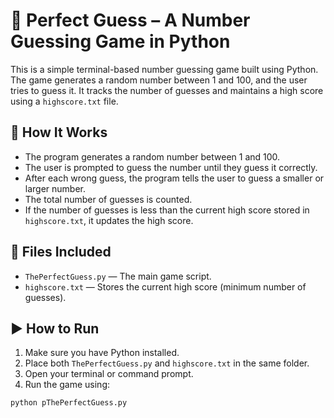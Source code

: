 # 🎯 Perfect Guess – A Number Guessing Game in Python

This is a simple terminal-based number guessing game built using Python. The game generates a random number between 1 and 100, and the user tries to guess it. It tracks the number of guesses and maintains a high score using a `highscore.txt` file.

## 📌 How It Works

- The program generates a random number between 1 and 100.
- The user is prompted to guess the number until they guess it correctly.
- After each wrong guess, the program tells the user to guess a smaller or larger number.
- The total number of guesses is counted.
- If the number of guesses is less than the current high score stored in `highscore.txt`, it updates the high score.

## 📁 Files Included

- `ThePerfectGuess.py` — The main game script.
- `highscore.txt` — Stores the current high score (minimum number of guesses).

## ▶️ How to Run

1. Make sure you have Python installed.
2. Place both `ThePerfectGuess.py` and `highscore.txt` in the same folder.
3. Open your terminal or command prompt.
4. Run the game using:

```bash
python pThePerfectGuess.py
